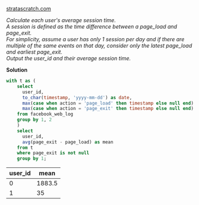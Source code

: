 [stratascratch.com](https://platform.stratascratch.com/coding/10352-users-by-avg-session-time?code_type=1)  

*Calculate each user's average session time.*  
*A session is defined as the time difference between a page_load and page_exit.*  
*For simplicity, assume a user has only 1 session per day and if there are multiple of the same events on that day, consider only the latest page_load and earliest page_exit.*  
*Output the user_id and their average session time.*  
  
**Solution**  

```sql
with t as (
	select 
	  user_id,
	  to_char(timestamp, 'yyyy-mm-dd') as date,
	  max(case when action = 'page_load' then timestamp else null end) as page_load,
	  max(case when action = 'page_exit' then timestamp else null end) as page_exit
	from facebook_web_log
	group by 1, 2
	)
	select 
	  user_id,
	  avg(page_exit - page_load) as mean
	from t
	where page_exit is not null
	group by 1;
```

|  user_id  |   mean  |   
|-----------|---------|
|	  0	  	|  1883.5 |
|     1	  	|   35    |
